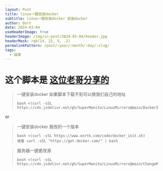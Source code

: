 ```yaml
---
layout: Post
title: linux一键安装docker
subtitle: linux一键安装docker 安装docker
author: Oort
date: 2024-03-04
useHeaderImage: true
headerImage: /img/in-post/2024-03-04/header.jpg
headerMask: rgb(14, 21, 5, .2)
permalinkPattern: /post/:year/:month/:day/:slug/
tags:
  - 运维
---
```



# 这个脚本是 [这位老哥分享的](https://github.com/SuperManito/LinuxMirrors)

> 一键安装docker 如果脚本下载不到可以换我们自己的地址
> ```shell
> bash <(curl -sSL https://cdn.jsdelivr.net/gh/SuperManito/LinuxMirrors@main/DockerInstallation.sh)
> ```


or


> 一键安装docker 我改的一个版本 
> ```shell
> bash <(curl -sSL https://www.oortk.com/code/docker_init.sh)
> 或者 curl -sSL "https://get.docker.com/" | bash
> ```




> 服务器一键更改源
>
> ```shell
> bash <(curl -sSL https://cdn.jsdelivr.net/gh/SuperManito/LinuxMirrors@main/ChangeMirrors.sh)
> ```
